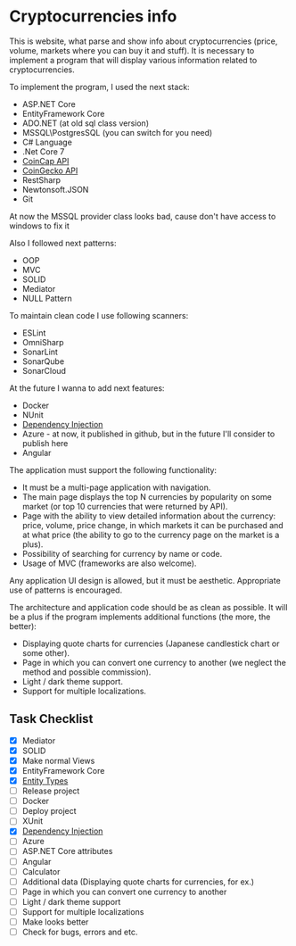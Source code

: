 # Cryptocurrencies info
This is website, what parse and show info about cryptocurrencies (price, volume, markets where you can buy it and stuff).
It is necessary to implement a program that will display various information
related to cryptocurrencies.

To implement the program, I used the next stack:
* ASP.NET Core
* EntityFramework Core
* ADO.NET (at old sql class version)
* MSSQL\PostgresSQL (you can switch for you need)
* C# Language
* .Net Core 7
* [CoinCap API](https://docs.coincap.io/)
* [CoinGecko API](https://www.coingecko.com/en/api/documentation)
* RestSharp
* Newtonsoft.JSON
* Git

At now the MSSQL provider class looks bad, cause don't have access to windows to fix it

Also I followed next patterns:
* OOP
* MVC
* SOLID
* Mediator
* NULL Pattern

To maintain clean code I use following scanners:
* ESLint
* OmniSharp
* SonarLint
* SonarQube
* SonarCloud

At the future I wanna to add next features:
* Docker
* NUnit
* [Dependency Injection](https://en.wikipedia.org/wiki/Dependency_injection)
* Azure - at now, it published in github, but in the future I'll consider to publish here
* Angular

The application must support the following functionality:
* It must be a multi-page application with navigation.
* The main page displays the top N currencies by popularity on some market
(or top 10 currencies that were returned by API).
* Page with the ability to view detailed information about the currency:
price, volume, price change, in which markets it can be purchased and at what price (the
ability to go to the currency page on the market is a plus).
* Possibility of searching for currency by name or code.
* Usage of MVC (frameworks are also welcome).

Any application UI design is allowed, but it must be aesthetic.
Appropriate use of patterns is encouraged.

The architecture and application code should be as clean as possible.
It will be a plus if the program implements additional functions (the more, the
better):
* Displaying quote charts for currencies (Japanese candlestick chart or some
other).
* Page in which you can convert one currency to another (we neglect the
method and possible commission).
* Light / dark theme support.
* Support for multiple localizations.

## Task Checklist
- [X] Mediator
- [x] SOLID
- [X] Make normal Views
- [X] EntityFramework Core
- [X] [Entity Types](https://learn.microsoft.com/en-us/ef/core/modeling/entity-types?tabs=data-annotations)
- [ ] Release project
- [ ] Docker
- [ ] Deploy project
- [ ] XUnit
- [X] [Dependency Injection](https://en.wikipedia.org/wiki/Dependency_injection)
- [ ] Azure
- [ ] ASP.NET Core attributes
- [ ] Angular
- [ ] Calculator
- [ ] Additional data (Displaying quote charts for currencies, for ex.)
- [ ] Page in which you can convert one currency to another
- [ ] Light / dark theme support
- [ ] Support for multiple localizations
- [ ] Make looks better
- [ ] Check for bugs, errors and etc.
